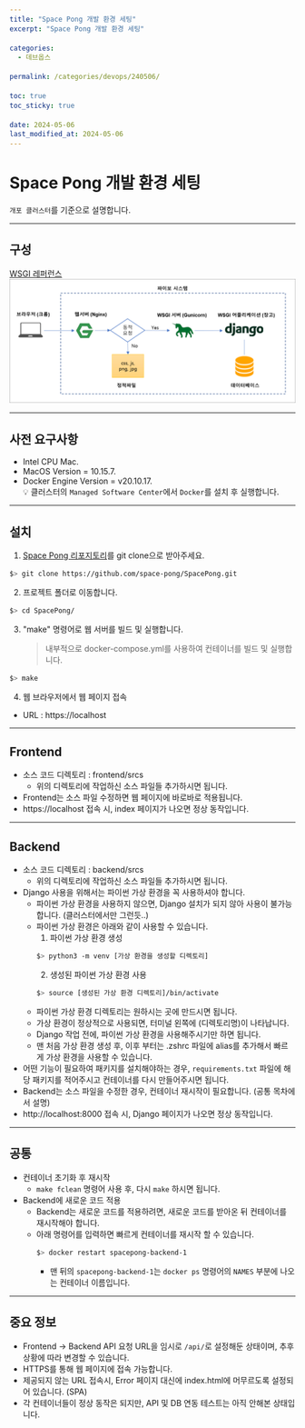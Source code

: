 ```yaml
---
title: "Space Pong 개발 환경 세팅"
excerpt: "Space Pong 개발 환경 세팅"

categories:
  - 데브옵스

permalink: /categories/devops/240506/

toc: true
toc_sticky: true

date: 2024-05-06
last_modified_at: 2024-05-06
---
```


# Space Pong 개발 환경 세팅
`개포 클러스터`를 기준으로 설명합니다.  

---

## 구성
[WSGI 레퍼런스](https://wikidocs.net/75556)
![Structure](img/240506_structrue.png)

---

## 사전 요구사항
- Intel CPU Mac.
- MacOS Version = 10.15.7.
- Docker Engine Version = v20.10.17.  
  💡 클러스터의 `Managed Software Center`에서 `Docker`를 설치 후 실행합니다.

---

## 설치
1. [Space Pong 리포지토리](https://github.com/space-pong/SpacePong)를 git clone으로 받아주세요.  
```bash
$> git clone https://github.com/space-pong/SpacePong.git
```

2. 프로젝트 폴더로 이동합니다.
```bash
$> cd SpacePong/
```

3. "make" 명령어로 웹 서버를 빌드 및 실행합니다.
    > 내부적으로 docker-compose.yml를 사용하여 컨테이너를 빌드 및 실행합니다.
```bash
$> make
```

4. 웹 브라우저에서 웹 페이지 접속
- URL : https://localhost

---

## Frontend
- 소스 코드 디렉토리 : frontend/srcs
  - 위의 디렉토리에 작업하신 소스 파일들 추가하시면 됩니다.
- Frontend는 소스 파일 수정하면 웹 페이지에 바로바로 적용됩니다.
- https://localhost 접속 시, index 페이지가 나오면 정상 동작입니다.

---

## Backend
- 소스 코드 디렉토리 : backend/srcs
  - 위의 디렉토리에 작업하신 소스 파일들 추가하시면 됩니다.
- Django 사용을 위해서는 파이썬 가상 환경을 꼭 사용하셔야 합니다.
  - 파이썬 가상 환경을 사용하지 않으면, Django 설치가 되지 않아 사용이 불가능합니다. (클러스터에서만 그런듯..)
  - 파이썬 가상 환경은 아래와 같이 사용할 수 있습니다.
    1. 파이썬 가상 환경 생성
      ```bash
      $> python3 -m venv [가상 환경을 생성할 디렉토리]
      ```
    2. 생성된 파이썬 가상 환경 사용
      ```bash
      $> source [생성된 가상 환경 디렉토리]/bin/activate
      ```
  - 파이썬 가상 환경 디렉토리는 원하시는 곳에 만드시면 됩니다.
  - 가상 환경이 정상적으로 사용되면, 터미널 왼쪽에 (디렉토리명)이 나타납니다.
  - Django 작업 전에, 파이썬 가상 환경을 사용해주시기만 하면 됩니다.
  - 맨 처음 가상 환경 생성 후, 이후 부터는 .zshrc 파일에 alias를 추가해서 빠르게 가상 환경을 사용할 수 있습니다.
- 어떤 기능이 필요하여 패키지를 설치해야하는 경우, `requirements.txt` 파일에 해당 패키지를 적어주시고 컨테이너를 다시 만들어주시면 됩니다.
- Backend는 소스 파일을 수정한 경우, 컨테이너 재시작이 필요합니다. (공통 목차에서 설명)
- http://localhost:8000 접속 시, Django 페이지가 나오면 정상 동작입니다.

---

## 공통
- 컨테이너 초기화 후 재시작
  - `make fclean` 명령어 사용 후, 다시 `make` 하시면 됩니다.
- Backend에 새로운 코드 적용
  - Backend는 새로운 코드를 적용하려면, 새로운 코드를 받아온 뒤 컨테이너를 재시작해야 합니다.
  - 아래 명령어를 입력하면 빠르게 컨테이너를 재시작 할 수 있습니다.  
    ```bash
    $> docker restart spacepong-backend-1
    ```
    - 맨 뒤의 `spacepong-backend-1`는 `docker ps` 명령어의 `NAMES` 부분에 나오는 컨테이너 이름입니다.

---

## 중요 정보
- Frontend -> Backend API 요청 URL을 임시로 `/api/`로 설정해둔 상태이며, 추후 상황에 따라 변경할 수 있습니다.
- HTTPS를 통해 웹 페이지에 접속 가능합니다.
- 제공되지 않는 URL 접속시, Error 페이지 대신에 index.html에 머무르도록 설정되어 있습니다. (SPA)
- 각 컨테이너들이 정상 동작은 되지만, API 및 DB 연동 테스트는 아직 안해본 상태입니다.
